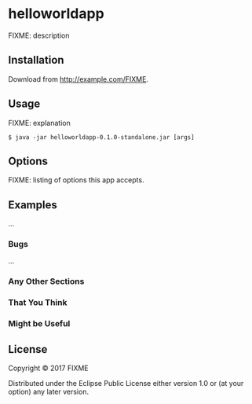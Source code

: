 # helloworldapp

FIXME: description

## Installation

Download from http://example.com/FIXME.

## Usage

FIXME: explanation

    $ java -jar helloworldapp-0.1.0-standalone.jar [args]

## Options

FIXME: listing of options this app accepts.

## Examples

...

### Bugs

...

### Any Other Sections
### That You Think
### Might be Useful

## License

Copyright © 2017 FIXME

Distributed under the Eclipse Public License either version 1.0 or (at
your option) any later version.

